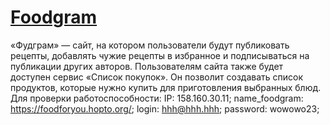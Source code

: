 # [Foodgram](https://foodforyou.hopto.org)
«Фудграм» — сайт, на котором пользователи будут публиковать рецепты, добавлять чужие рецепты в избранное и подписываться на публикации других авторов. Пользователям сайта также будет доступен сервис «Список покупок». Он позволит создавать список продуктов, которые нужно купить для приготовления выбранных блюд.
Для проверки работоспособности:
IP: 158.160.30.11;
name_foodgram: https://foodforyou.hopto.org/;
login: hhh@hhh.hhh;
password: wowowo23;
